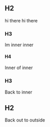 ## H2

hi there
hi there

### H3
Im inner
inner

#### H4
Inner of inner

### H3
Back to inner

## H2
Back out to outside